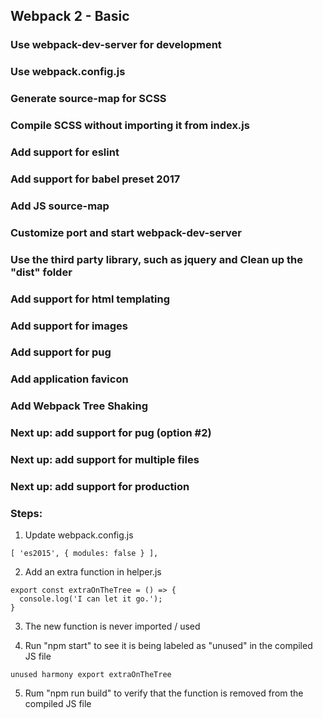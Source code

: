 ## Webpack 2 - Basic
### Use webpack-dev-server for development
### Use webpack.config.js
### Generate source-map for SCSS 
### Compile SCSS without importing it from index.js
### Add support for eslint
### Add support for babel preset 2017
### Add JS source-map
### Customize port and start webpack-dev-server
### Use the third party library, such as jquery and Clean up the "dist" folder
### Add support for html templating
### Add support for images 
### Add support for pug 
### Add application favicon 
### Add Webpack Tree Shaking

### Next up: add support for pug (option #2)
### Next up: add support for multiple files
### Next up: add support for production


### Steps:
1. Update webpack.config.js 
```
[ 'es2015', { modules: false } ],
```

2. Add an extra function in helper.js
```
export const extraOnTheTree = () => {
  console.log('I can let it go.');
}
```
3. The new function is never imported / used

4. Run "npm start" to see it is being labeled as "unused" in the compiled JS file
```
unused harmony export extraOnTheTree
```
5. Rum "npm run build" to verify that the function is removed from the compiled JS file